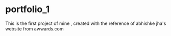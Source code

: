 # portfolio_1
This is the first project of mine , created with the reference of abhishke jha's website from awwards.com 
